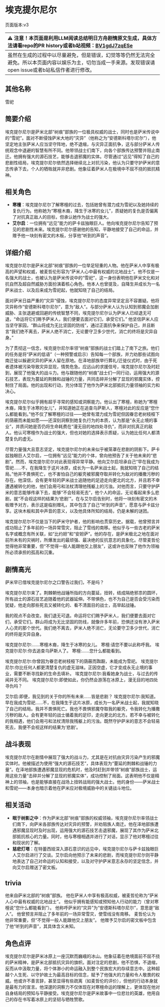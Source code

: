 # 埃克提尔尼尔
页面版本:v3
 

| :warning: 注意！本页面是利用LLM阅读总结明日方舟剧情原文生成，具体方法请看repo的PR history或者b站视频：[BV1gdJ7zqESe](https://www.bilibili.com/video/BV1gdJ7zqESe/)         |
|:----------------------------|
| 虽然在生成的过程中以尽量避免，但是错误，幻觉等等仍然无法完全避免。所以本页面内容以娱乐为主，切勿当成一手来源。发现错误请open issue或者b站私信作者进行修改。|



## 其他名称
雪祀
## 简要介绍
埃克提尔尼尔是萨米北部“树痕”部族的一位极具权威的战士，同时也是萨米传说中的“雪祀”。面对不断侵蚀萨米大地的“灾异”（他称之为“安德斯科塔尔尼尔”），他坚定地主张萨米人应当坚守阵地，绝不退缩，与灾异正面抗争，这与部分萨米人传统观念中退避的智慧有所不同。他带领战士们南下，向各个部族传达预警并阻止南迁。他拥有强大的源石技艺，能够击退邪魔的实体。尽管通过“远见”得知了自己的悲剧性结局，埃克提尔尼尔依然选择继续北上对抗污染，他认为只要守护萨米的意志传承下去，个人的牺牲就并非悲剧。他象征着萨米人在极境中不屈不挠的抵抗精神。
## 相关角色
-   **寒檀**：埃克提尔尼尔了解寒檀的过去，包括她曾有潜力成为雪祀以及她持续的复仇行为。他称她为“寒檀木裔，降生于冰寒的女儿”，质疑她的复仇是否偏离了对抗真正敌人的目标，但承认她作为战士的强大。
-   **艾尔启**：一位拥有“远见”能力的萨卡兹独眼巨人。他向埃克提尔尼尔告知了预见的悲剧性未来。埃克提尔尼尔感谢他的告知，平静地接受了自己的命运，并赠予他一块刻有密文的木板，分享他“听到的声音”。
## 详细介绍
埃克提尔尼尔是萨米北部“树痕”部族的一位举足轻重的人物。他在萨米人中享有极高的声望和权威，被麦哲伦形容为“萨米人心中最有权威的北地战士”。他不仅是一名强大的战士，也被认为是萨米传说中的“雪祀”，这一身份表明他在萨米文化和对抗自然及超自然威胁方面扮演着核心角色。他本人也曾提及，自降生并成长为一名萨米战士、以及后来成为雪祀起，他就知晓了自己的结局。

面对萨米日益严重的“灾异”侵蚀，埃克提尔尼尔的态度异常坚定且不容置疑。他将灾异称作“安德斯科塔尔尼尔”，意为“敌人”。与部分萨米人认为认知到邪魔会加剧威胁、主张退避或回避的传统智慧不同，埃克提尔尼尔认为萨米人已经退无可退，“命运将它们赐予萨米人，我们便要去面对它们，承受它们。” 他坚信萨米人应当坚守家园，“群山将成为无比坚固的防线”，通过正面抗争来保护自己，并且断言“我们绝不离去，萨米人绝不消亡，无论要守卫多少世代，消亡的终将是灾异自身。”

为了贯彻这一信念，埃克提尔尼尔率领“树痕”部族的战士们踏上了南下之旅。他们的任务是将“萨米的低语”（一种预警或启示）告知每一个部族，并力劝那些试图向南迁徙以躲避灾异的萨米人留在原地。在泽地部族举行葬礼/迁徙仪式时，由于死者遗体被污染导致灾异显现，情势危急。应远山的求援信号，埃克提尔尼尔及时赶到，展现了他强大的战斗力。他与跟随他的“树痕”战士们一同行动，运用强大的源石技艺，表现为蔓延的荆棘和战锤的力量，共同击碎并分解了显现的邪魔实体，控制住了局面。他的出现和行动，充分体现了他作为萨米北部抵抗力量领袖的实力和决心。

埃克提尔尼尔似乎拥有超乎寻常的感知或洞察能力。他认出了寒檀，称她为“寒檀木裔，降生于冰寒的女儿”，并知道她正在追查乌萨斯人，寒檀对此的反应是“您什么都能看到。”他不仅了解寒檀的过往——她曾有潜力成为雪祀但因眷恋老树枝桠下的荫蔽而未能如愿——还深刻洞察到她复仇行为的本质，认为那是“永无止境的事业”，并质问她是否仍将生命耗费在“漫无目的地四处寻仇”，而非对抗真正的敌人。他认可寒檀作为战士的强大，但也对她的选择表示质疑，认为她比任何人都清楚复仇的虚无。

尽管力量强大且意志坚定，埃克提尔尼尔的未来似乎被笼罩在悲剧的阴影下。萨卡兹独眼巨人艾尔启，一位拥有“远见”能力的个体，曾向他预告了关于他未来的“悲剧”。然而，埃克提尔尼尔对此表现得异常平静。他向艾尔启坦承自己“早在我成为雪祀......不，在我降生于这片冰原，成长为一名萨米战士起，我就知晓了自己的结局。”他并不畏惧死亡，也不害怕自己的躯壳被邪魔夺取并转化为敌对的播撒污秽的存在。他深信，会有更年轻的萨米战士追随他的足迹走向更北的北方，并且若不幸遭遇被转化的他，他们会用弓和法杖清理他残躯上的污浊。对他而言，只要守护萨米的意志能够传承下去，能够“不会轻易死去”，他个人的命运，无论看起来多么悲剧，就“不会视这样的结果为‘悲剧’”。在与艾尔启告别时，他将一块刻有密文的木板赠予对方，表示这是临别赠礼，其中包含了自己“听到的声音”，愿意与萨卡兹分享。这块木板和其中声音的意义，以及他具体所知的结局，仍是未解的谜团。

埃克提尔尼尔不仅是当下的萨米守护者，他的影响也贯穿历史。据载，他曾预言并成功阻止了多年前的一场异常雪灾，阻止了雪线的南移。他似乎与一些古老的萨米名字或概念有所关联，如“比约妲”和“安妲萨”。他的存在，是萨米极北之地在面对前所未有的灾祸时，所爆发出的最顽强、最决绝的反抗意志的具象化。尽管麦哲伦觉得他非常重要，但“不觉得一般人能跟他交上朋友”，这或许也反映了他作为领袖所必须承担的孤高和沉重。
## 剧情高光
萨米早已借埃克提尔尼尔之口警告过我们，不是吗？

埃克提尔尼尔来了。荆棘朝他战锤所指的方向蔓延，扭转，结成隔绝邪祟的圆环，所有战士的源石技艺追随着他的武器延伸。不带惧色，也不为自己是否会受污染而犹疑，他走向那些死去又被转化的、看不清面目的战士，高举起战锤。

我的观点不会改变。我们退无可退。命运将它们赐予萨米人，我们便要去面对它们，承受它们。群山将成为无比坚固的防线，就像许多年前，恐惧还没有渗入萨米人心灵的那个世代。我们绝不离去，萨米人绝不消亡，无论要守卫多少世代，消亡的终将是灾异自身。

埃克提尔尼尔:......寒檀木裔，降生于冰寒的女儿。
寒檀:请您不要以此称呼我。
埃克提尔尼尔:你去追查乌萨斯人了。
寒檀:......您什么都能看到。

埃克提尔尼尔:你曾因为眷恋老树枝桠下的荫蔽而踟蹰，未能成为雪祀。
埃克提尔尼尔:你比任何人都更清楚复仇的虚无滋味。正因空虚，它才变成永无止境的事业，需要不断寻找新的生命去填补。
埃克提尔尼尔:我看她身为战士，与过去的传闻并无不同。
埃克提尔尼尔:即使如此，你仍然会游荡在冰原上，漫无目的地四处寻仇吗？

艾尔启:即便，我见到的关于你的所有未来......皆是悲剧？
埃克提尔尼尔:我知道。早在我成为雪祀......不，在我降生于这片冰原，成长为一名萨米战士起，我就知晓了自己的结局。我并不畏惧死亡。我也不畏惧邪魔夺取我的躯壳，令我转化为播撒污秽的敌人。会有更年轻的战士循着我的足印，走向更北的北方。若不幸与被转化的我相遇，他们会用弓和法杖清除我残躯上的污浊。既然守护萨米的意志不会轻易死去，我便不会视这样的结果为‘悲剧’。
## 战斗表现
埃克提尔尼尔在剧情中展现了强大的战斗力，尤其是在对抗由灾异污染产生的邪魔实体时。他被描述为使用“强大的源石技艺”，具体表现为“蔓延的荆棘和战锤的力量”。在泽地部族遭遇邪魔显现的危机时，他及时赶到并带领“树痕”部族战士，运用这些力量“击碎并分解了显现的邪魔实体”，成功控制了局面。这表明他不仅是精神上的领袖，也是能够直接在战场上扭转战局的强大战士。他的身份——萨米战士和雪祀——本身也暗示着他在萨米应对极境威胁中的关键战斗地位。
## 相关活动
-   **眠于树影之中**：作为萨米北部“树痕”部族的权威领袖，埃克提尔尼尔率领战士们南下，向萨米各部族传达对灾异的预警，并劝阻族人南迁。他在泽地部族遭遇邪魔显现时及时出现，运用强大的源石技艺击退邪魔，展现了其作为萨米北部抵抗核心的力量。同时，他与寒檀相遇并进行了对话，显示了他对寒檀过往和现状的了解。
-   **慈悲灯塔**：在特蕾西娅深入源石意识的远见中，埃克提尔尼尔与萨卡兹独眼巨人艾尔启进行了交谈。艾尔启向他预示了未来的悲剧，而埃克提尔尼尔则平静地表达了自己对命运的认知和接受，以及对守护萨米意志永存的坚定信念，并向艾尔启赠送了密文板。
## trivia
他来自萨米北部的“树痕”部族。
他在萨米人中享有极高权威，被麦哲伦称为“萨米人心中最有权威的北地战士”。
他似乎拥有能感知或预知他人行动的能力（曾对寒檀说“您什么都能看到”）。
他称呼萨米的“灾异”为“安德斯科塔尔尼尔”，意思是“敌人”。
他曾预言并阻止了多年前的一场异常雪灾，使雪线没有南移。
麦哲伦认为他非常重要，但“不觉得一般人能跟他交上朋友”。
他赠予艾尔启的密文板中包含了他“听到的声音”，其具体含义未知。
## 角色点评
埃克提尔尼尔是萨米冰原上一座沉默而巍峨的冰山。他象征着在绝境面前不屈不挠的萨米精神，是萨米北部抵抗灾异的旗帜。面对注定的悲剧，他不恐惧，不退缩，反而从中汲取力量，将个体渺小的命运融入到整个民族宏大的存续意志中。这种超越个人生死、以守护故土为最高目标的信念，赋予了他强大的力量和令人敬畏的权威。他或许不善言辞，甚至显得有些疏离（如麦哲伦的评价），但他的行动本身就是最有力的宣言。他深邃的洞察力不仅体现在对寒檀命运的理解上，更体现在他对自身结局的预知与平静接受。埃克提尔尼尔是萨米故事中一位悲壮的英雄，他用自己的存在书写着冰原上的坚韧与牺牲赞歌。